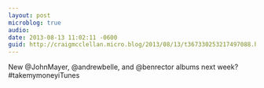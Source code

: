 ```yaml
---
layout: post
microblog: true
audio: 
date: 2013-08-13 11:02:11 -0600
guid: http://craigmcclellan.micro.blog/2013/08/13/t367330253217497088.html
---
```

New @JohnMayer, @andrewbelle, and @benrector albums next week? #takemymoneyiTunes
